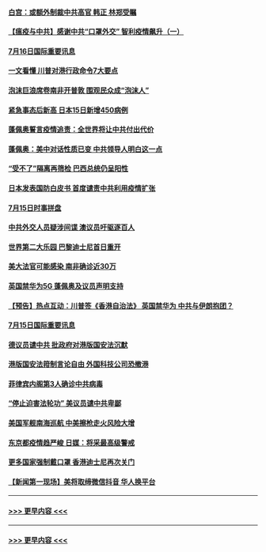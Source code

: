 #### [白宫：或额外制裁中共高官 韩正 林郑受瞩](../pages/prog202/a102895303.md?t=07162356) 
#### [【瘟疫与中共】感谢中共“口罩外交” 智利疫情飙升（一）](../pages/prog202/a102895279.md?t=07162356) 
#### [7月16日国际重要讯息](../pages/prog202/a102895152.md?t=07162356) 
#### [一文看懂 川普对港行政命令7大要点](../pages/prog202/a102895124.md?t=07162356) 
#### [泡沫巨浪席卷南非开普敦 围观民众成“泡沫人”](../pages/prog202/a102895006.md?t=07162356) 
#### [紧急事态后新高 日本15日新增450病例](../pages/prog202/a102894959.md?t=07162356) 
#### [蓬佩奥誓言疫情追责：全世界将让中共付出代价](../pages/prog202/a102895036.md?t=07162356) 
#### [蓬佩奥：美中对话性质已变 中共领导人明白这一点](../pages/prog202/a102894945.md?t=07162356) 
#### [“受不了”隔离再筛检 巴西总统仍呈阳性](../pages/prog202/a102894899.md?t=07162356) 
#### [日本发表国防白皮书 首度谴责中共利用疫情扩张](../pages/prog202/a102894666.md?t=07162356) 
#### [7月15日时事拼盘](../pages/prog202/a102894716.md?t=07162356) 
#### [中共外交人员疑涉间谍 澳议员吁驱逐百人](../pages/prog202/a102894686.md?t=07162356) 
#### [世界第二大乐园 巴黎迪士尼首日重开](../pages/prog202/a102894698.md?t=07162356) 
#### [美大法官可能感染 南非确诊近30万](../pages/prog202/a102894537.md?t=07162356) 
#### [英国禁华为5G 蓬佩奥及议员声明支持](../pages/prog202/a102894530.md?t=07162356) 
#### [【预告】热点互动：川普签《香港自治法》 英国禁华为  中共与伊朗抱团？](../pages/prog202/a102894515.md?t=07162356) 
#### [7月15日国际重要讯息](../pages/prog202/a102894304.md?t=07162356) 
#### [德议员谴中共 批政府对港版国安法沉默](../pages/prog202/a102894311.md?t=07162356) 
#### [港版国安法箝制言论自由 外国科技公司恐撤港](../pages/prog202/a102894325.md?t=07162356) 
#### [菲律宾内阁第3人确诊中共病毒](../pages/prog202/a102894277.md?t=07162356) 
#### [“停止迫害法轮功” 美议员谴中共卑鄙](../pages/prog202/a102894190.md?t=07162356) 
#### [美国军舰南海巡航 中美擦枪走火风险大增](../pages/prog202/a102894202.md?t=07162356) 
#### [东京都疫情趋严峻 日媒：将采最高级警戒](../pages/prog202/a102894131.md?t=07162356) 
#### [更多国家强制戴口罩 香港迪士尼再次关门](../pages/prog202/a102893824.md?t=07162356) 
#### [【新闻第一现场】美将取缔微信抖音 华人换平台](../pages/prog202/a102894004.md?t=07162356) 

----
#### [ >>> 更早内容 <<< ](../indexes/prog202-earlier.md?t=07162356)

----
#### [ >>> 更早内容 <<< ](../indexes/prog202-earlier.md)
